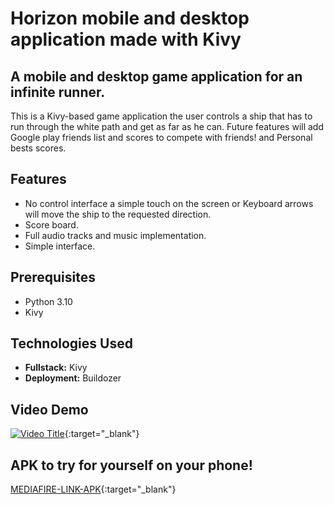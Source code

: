 # Horizon mobile and desktop application made with Kivy

## A mobile and desktop game application for an infinite runner.

This is a Kivy-based game application the user controls a ship that has to run through the white path and get as far as he can.
Future features will add Google play friends list and scores to compete with friends! and Personal bests scores.

## Features

* No control interface a simple touch on the screen or Keyboard arrows will move the ship to the requested direction.
* Score board.
* Full audio tracks and music implementation.
* Simple interface.

## Prerequisites

* Python 3.10
* Kivy

## Technologies Used

* **Fullstack:** Kivy
* **Deployment:** Buildozer

## Video Demo
[![Video Title](https://img.youtube.com/vi/kJwATBgbVLY/0.jpg)](https://www.youtube.com/watch?v=kJwATBgbVLY){:target="_blank"}

## APK to try for yourself on your phone!
[MEDIAFIRE-LINK-APK](https://www.mediafire.com/file/7e0y7dc60hqlrby/horizon-0.2-arm64-v8a_armeabi-v7a-debug.apk/file){:target="_blank"}
